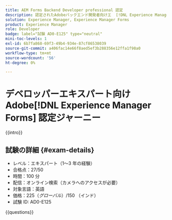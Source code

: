 ```yaml
---
title: AEM Forms Backend Developer professional 認定
description: 認定されたAdobeバックエンド開発者向けエ  [!DNL Experience Manager Forms]  キスパートになる方法を説明します。
solution: Experience Manager, Experience Manager Forms
product: Experience Manager
role: Developer
badge: label="試験 AD0-E125" type="neutral"
mini-toc-levels: 1
exl-id: 6b7fa868-69f3-49b4-934e-87cf86538039
source-git-commit: a406fac14e66f8aed5ef3b288356e12ffa1f98a0
workflow-type: tm+mt
source-wordcount: '56'
ht-degree: 0%

---
```


# デベロッパーエキスパート向けAdobe[!DNL Experience Manager Forms] 認定ジャーニー

{{intro}}

## 試験の詳細 {#exam-details}

* レベル：エキスパート（1～3 年の経験）
* 合格点：27/50
* 時間：100 分
* 配信：オンライン検索（カメラへのアクセスが必要）
* 対象言語：英語
* 価格：$225 （グローバル）/$150 （インド）
* 試験 ID: AD0-E125

{{questions}}
